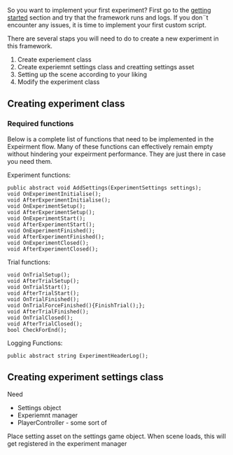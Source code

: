 So you want to implement your first experiment? First go to the [getting started](getting-started.md) section and try that the framework runs and logs. If you don¨t encounter any issues, it is time to implement your first custom script.

There are several staps you will need to do to create a new experiment in this framework.

1. Create experiement class
2. Create experiemnt settings class and creatting settings asset
3. Setting up the scene according to your liking
4. Modify the experiment class

## Creating experiment class

### Required functions
Below is a complete list of functions that need to be implemented in the Expeirment flow. Many of these functions can effectively remain empty without hindering your expeirment performance. They are just there in case you need them.

Experiment functions:
```{c#}
public abstract void AddSettings(ExperimentSettings settings);
void OnExperimentInitialise();
void AfterExperimentInitialise();
void OnExperimentSetup();
void AfterExperimentSetup();
void OnExperimentStart();
void AfterExperimentStart();
void OnExperimentFinished();
void AfterExperimentFinished();
void OnExperimentClosed();
void AfterExperimentClosed();
```

Trial functions:
```{c#}
void OnTrialSetup();
void AfterTrialSetup();
void OnTrialStart();
void AfterTrialStart();
void OnTrialFinished();
void OnTrialForceFinished(){FinishTrial();};
void AfterTrialFinished();
void OnTrialClosed();
void AfterTrialClosed();
bool CheckForEnd();
```

Logging Functions:
```{c#}
public abstract string ExperimentHeaderLog();
```

## Creating experiment settings class


Need
- Settings object
- Experiemnt manager
- PlayerController - some sort of

Place setting asset on the settings game object. When scene loads, this will get registered in the experiment manager


